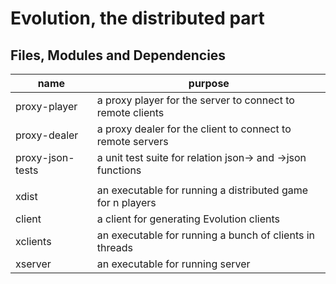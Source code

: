 # Evolution, the distributed part 

Files, Modules and Dependencies 
-------------------------------

| name              | purpose                                                            |
| ----------------- | ------------------------------------------------------------------ |
| proxy-player 	    | a proxy player for the server to connect to remote clients 	 |
| proxy-dealer 	    | a proxy dealer for the client to connect to remote servers    	 |
| proxy-json-tests  | a unit test suite for relation json-> and ->json functions	 |
| 	      	    |									 |
| xdist 	    | an executable for running a distributed game for n players	 |
| client 	    | a client for generating Evolution clients				 |
| xclients 	    | an executable for running a bunch of clients in threads 		 |
| xserver 	    | an executable for running server	   	      			 |
